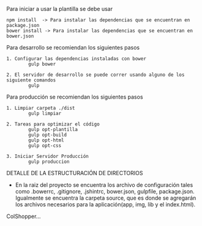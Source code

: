 Para iniciar a usar la plantilla se debe usar
    
    npm install  -> Para instalar las dependencias que se encuentran en package.json
    bower install -> Para instalar las dependencias que se encuentran en bower.json

Para desarrollo se recomiendan los siguientes pasos

    1. Configurar las dependencias instaladas con bower
            gulp bower

    2. El servidor de desarrollo se puede correr usando alguno de los siguiente comandos
            gulp

Para producción se recomiendan los siguientes pasos

    1. Limpiar carpeta ./dist
            gulp limpiar

    2. Tareas para optimizar el código
            gulp opt-plantilla
            gulp opt-build
            gulp opt-html
            gulp opt-css

    3. Iniciar Servidor Producción
            gulp produccion



DETALLE DE LA ESTRUCTURACIÓN DE DIRECTORIOS

- En la raiz del proyecto se encuentra los archivo de configuración tales como
.bowerrc, .gitignore, .jshintrc, bower.json, gulpfile, package.json. Igualmente se encuentra 
la carpeta source, que es donde se agregarán los archivos necesarios para la aplicación(app,
img, lib y el index.html).















ColShopper...